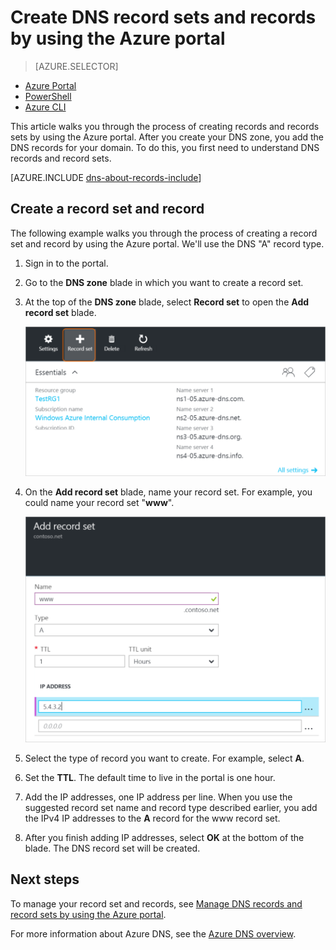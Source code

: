 <properties
   pageTitle="Create a record set and records for a DNS Zone using the Azure portal | Microsoft Azure"
   description="How to create host records for Azure DNS and create record sets and records using the Azure portal"
   services="dns"
   documentationCenter="na"
   authors="cherylmc"
   manager="carmonm"
   editor=""
   tags="azure-resource-manager"/>

<tags
   ms.service="dns"
   ms.devlang="na"
   ms.topic="article"
   ms.tgt_pltfrm="na"
   ms.workload="infrastructure-services"
   ms.date="05/06/2016"
   ms.author="cherylmc"/>



# Create DNS record sets and records by using the Azure portal


> [AZURE.SELECTOR]
- [Azure Portal](dns-getstarted-create-recordset-portal.md)
- [PowerShell](dns-getstarted-create-recordset.md)
- [Azure CLI](dns-getstarted-create-recordset-cli.md)


This article walks you through the process of creating records and records sets by using the Azure portal. After you create your DNS zone, you add the DNS records for your domain. To do this, you first need to understand DNS records and record sets.

[AZURE.INCLUDE [dns-about-records-include](../../includes/dns-about-records-include.md)]


## Create a record set and record

The following example walks you through the process of creating a record set and record by using the Azure portal. We'll use the DNS "A" record type.

1. Sign in to the portal.

2. Go to the **DNS zone** blade in which you want to create a record set.

3. At the top of the **DNS zone** blade, select **Record set** to open the **Add record set** blade.

	![New record set](./media/dns-getstarted-create-recordset-portal/newrecordset500.png)

4. On the **Add record set** blade, name your record set. For example, you could name your record set "**www**".

	![Add record set](./media/dns-getstarted-create-recordset-portal/addrecordset500.png)

5. Select the type of record you want to create. For example, select **A**.

6. Set the **TTL**. The default time to live in the portal is one hour.

7. Add the IP addresses, one IP address per line. When you use the suggested record set name and record type described earlier, you add the IPv4 IP addresses to the **A** record for the www record set.

8. After you finish adding IP addresses, select **OK** at the bottom of the blade. The DNS record set will be created.


## Next steps

To manage your record set and records, see [Manage DNS records and record sets by using the Azure portal](dns-operations-recordsets-portal.md).

For more information about Azure DNS, see the [Azure DNS overview](dns-overview.md).
